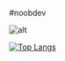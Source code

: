 #noobdev

![alt](https://discord.c99.nl/widget/theme-2/881776872239820813.png)

[![Top Langs](https://github-readme-stats.vercel.app/api/top-langs/?username=cliquant)](https://github.com/anuraghazra/github-readme-stats)
